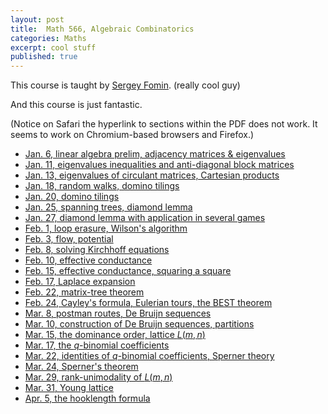 ```yaml
---
layout: post
title:  Math 566, Algebraic Combinatorics
categories: Maths
excerpt: cool stuff
published: true 
---
```

This course is taught by [Sergey Fomin](http://www.math.lsa.umich.edu/~fomin/). (really cool guy)

And this course is just fantastic.

(Notice on Safari the hyperlink to sections within the PDF does not work. It seems to work on Chromium-based browsers and Firefox.)

- [Jan. 6, linear algebra prelim, adjacency matrices & eigenvalues](../../../../parts/comb/comb.pdf#section.1.1)
- [Jan. 11, eigenvalues inequalities and anti-diagonal block matrices](../../../../parts/comb/comb.pdf#section.1.3)
- [Jan. 13, eigenvalues of circulant matrices, Cartesian products](../../../../parts/comb/comb.pdf#section.1.5)
- [Jan. 18, random walks, domino tilings](../../../../parts/comb/comb.pdf#section.1.7)
- [Jan. 20, domino tilings](../../../../parts/comb/comb.pdf#section.2.1)
- [Jan. 25, spanning trees, diamond lemma](../../../../parts/comb/comb.pdf#section.2.2)
- [Jan. 27, diamond lemma with application in several games](../../../../parts/comb/comb.pdf#section.2.4)
- [Feb. 1, loop erasure, Wilson's algorithm](../../../../parts/comb/comb.pdf#section.2.5)
- [Feb. 3, flow, potential](../../../../parts/comb/comb.pdf#section.2.6)
- [Feb. 8, solving Kirchhoff equations](../../../../parts/comb/comb.pdf#section.2.8)
- [Feb. 10, effective conductance](../../../../parts/comb/comb.pdf#section.2.9)
- [Feb. 15, effective conductance, squaring a square](../../../../parts/comb/comb.pdf#section.2.9)
- [Feb. 17, Laplace expansion](../../../../parts/comb/comb.pdf#section.3.1)
- [Feb. 22, matrix-tree theorem](../../../../parts/comb/comb.pdf#section.3.3)
- [Feb. 24, Cayley's formula, Eulerian tours, the BEST theorem](../../../../parts/comb/comb.pdf#section.3.4)
- [Mar. 8, postman routes, De Bruijn sequences](../../../../parts/comb/comb.pdf#section.3.6)
- [Mar. 10, construction of De Bruijn sequences, partitions](../../../../parts/comb/comb.pdf#section.4.1)
- [Mar. 15, the dominance order, lattice $L(m, n)$](../../../../parts/comb/comb.pdf#section.4.3)
- [Mar. 17, the $q$-binomial coefficients](../../../../parts/comb/comb.pdf#section.4.5)
- [Mar. 22, identities of $q$-binomial coefficients, Sperner theory](../../../../parts/comb/comb.pdf#section.4.5)
- [Mar. 24, Sperner's theorem](../../../../parts/comb/comb.pdf#section.4.6)
- [Mar. 29, rank-unimodality of $L(m, n)$](../../../../parts/comb/comb.pdf#section.4.7)
- [Mar. 31, Young lattice](../../../../parts/comb/comb.pdf#section.4.8)
- [Apr. 5, the hooklength formula](../../../../parts/comb/comb.pdf#section.4.8)